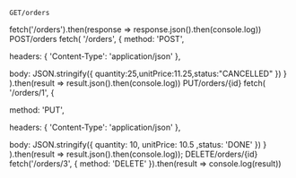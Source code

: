 	GET/orders
fetch('/orders').then(response => response.json().then(console.log))
	POST/orders
fetch(
  '/orders', 
  { 
    method: 'POST', 
   
 headers: { 'Content-Type': 'application/json' },
 
body: JSON.stringify({ quantity:25,unitPrice:11.25,status:"CANCELLED" })
  }
).then(result => result.json().then(console.log))
	PUT/orders/{id}
fetch(
  '/orders/1', 
  { 
   
 method: 'PUT', 
    
headers: { 'Content-Type': 'application/json' }, 
    
body: JSON.stringify({ quantity: 10, unitPrice: 10.5 ,status: 'DONE' })
  }
).then(result => result.json().then(console.log));
	DELETE/orders/{id}
fetch('/orders/3', { method: 'DELETE' }).then(result => console.log(result))
